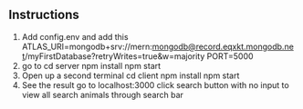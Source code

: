 ## Instructions
1. Add config.env and add this
ATLAS_URI=mongodb+srv://mern:mongodb@record.eqxkt.mongodb.net/myFirstDatabase?retryWrites=true&w=majority
PORT=5000
2. go to
cd server
npm install
npm start
3. Open up a second terminal
cd client
npm install
npm start
4. See the result
go to localhost:3000
click search button with no input to view all
search animals through search bar
